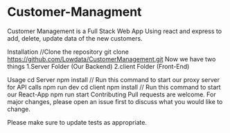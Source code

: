 # Customer-Managment
Customer Management is a Full Stack Web App Using react and express to add, delete, update data of the new customers.

Installation
//Clone the repository
git clone https://github.com/Lowdata/CustomerManagement.git
Now we have two things
1.Server Folder (Our Backend)
2.client Folder (Front-End)

Usage
cd Server
npm install
// Run this command to start our proxy server for API calls
npm run dev
cd client
npm install
// Run this command to start our React-App
npm run start
Contributing
Pull requests are welcome. For major changes, please open an issue first to discuss what you would like to change.

Please make sure to update tests as appropriate.

